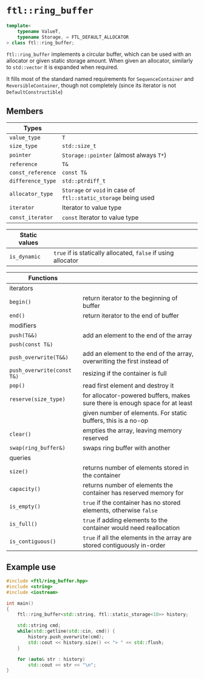 # `ftl::ring_buffer`

``` cpp
template<
    typename ValueT,
    typename Storage, = FTL_DEFAULT_ALLOCATOR
> class ftl::ring_buffer;
```

`ftl::ring_buffer` implements a circular buffer, which can be used
with an allocator or given static storage amount.  When given an
allocator, similarly to `std::vector` it is expanded when required.

It fills most of the standard named requirements for `SequenceContainer`
and `ReversibleContainer`, though not completely (since its iterator
is not `DefaultConstructible`)

## Members
| Types             |                                                                   |
| -------           | -----------                                                       |
| `value_type`      | `T`                                                               |
| `size_type`       | `std::size_t`                                                     |
| `pointer`         | `Storage::pointer` (almost always `T*`)                           |
| `reference`       | `T&`                                                              |
| `const_reference` | `const T&`                                                        |
| `difference_type` | `std::ptrdiff_t`                                                  |
| `allocator_type`  | `Storage` or `void` in case of `ftl::static_storage` being used   |
| `iterator`        |  Iterator to value type                                           |
| `const_iterator`  |  `const` Iterator to value type                                   |

| Static values     |                                                                   |
| -------           | -----------                                                       |
| `is_dynamic`      | `true` if is statically allocated, `false` if using allocator     |

| Functions                     |                                                                               |
| -------                       | -----------                                                                   |
| iterators                     |                                                                               |
| `begin()`                     | return iterator to the  beginning of buffer                                   |
| `end()`                       | return iterator to the end of buffer                                          |
| modifiers                     |                                                                               |
| `push(T&&)`                   | add an element to the end of the array                                        |
| `push(const T&)`              |                                                                               |
| `push_overwrite(T&&)`         | add an element to the end of the array, overwriting the first instead of      |
| `push_overwrite(const T&)`    | resizing if the container is full                                             |
| `pop()`                       | read first element and destroy it                                             |
| `reserve(size_type)`          | for allocator-powered buffers, makes sure there is enough space for at least  |
|                               | given number of elements.  For static buffers, this is a no-op                |
| `clear()`                     | empties the array, leaving memory reserved                                    |
| `swap(ring_buffer&)`          | swaps ring buffer with another                                                |
| queries                       |                                                                               |
| `size()`                      | returns number of elements stored in the container                            |
| `capacity()`                  | returns number of elements the container has reserved memory for              |
| `is_empty()`                  | `true` if the container has no stored elements, otherwise `false`             |
| `is_full()`                   | `true` if adding elements to the container would need reallocation            |
| `is_contiguous()`             | `true` if all the elements in the array are stored contiguously in-order      |

## Example use

``` cpp
#include <ftl/ring_buffer.hpp>
#include <string>
#include <iostream>

int main()
{
    ftl::ring_buffer<std::string, ftl::static_storage<10>> history;

    std::string cmd;
    while(std::getline(std::cin, cmd)) {
        history.push_overwrite(cmd);
        std::cout << history.size() << "> " << std::flush;
    }

    for (auto& str : history)
        std::cout << str << "\n";
}
```
